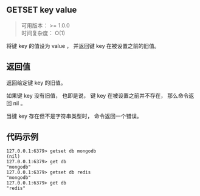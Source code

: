 ## GETSET key value
>可用版本： >= 1.0.0 <br/>
>时间复杂度： O(1)

将键 key 的值设为 value ， 并返回键 key 在被设置之前的旧值。

## 返回值

返回给定键 key 的旧值。

如果键 key 没有旧值， 也即是说， 键 key 在被设置之前并不存在， 那么命令返回 nil 。

当键 key 存在但不是字符串类型时， 命令返回一个错误。

## 代码示例

```shell script
127.0.0.1:6379> getset db mongodb
(nil)
127.0.0.1:6379> get db
"mongodb"
127.0.0.1:6379> getset db redis
"mongodb"
127.0.0.1:6379> get db
"redis"
```